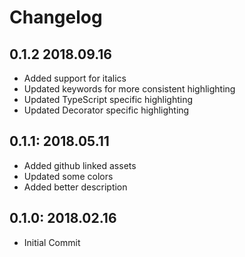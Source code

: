 # Changelog

## 0.1.2 2018.09.16
* Added support for italics
* Updated keywords for more consistent highlighting
* Updated TypeScript specific highlighting
* Updated Decorator specific highlighting

## 0.1.1: 2018.05.11
* Added github linked assets
* Updated some colors
* Added better description

## 0.1.0: 2018.02.16
* Initial Commit

